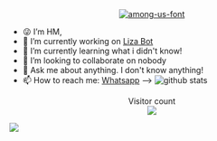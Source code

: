 <div align="center">
<a href="https://fontmeme.com/among-us-font/"><img src="https://i.imgur.com/joCkeQ0.jpeg" alt="among-us-font" border="0"></a>

<p>  
<p>  
<p>  
<p>  
<p>  
<p>  
<p>  
  

   


    
<div align="left">

    
- 😜 I’m HM,
- 🔭 I’m currently working on [Liza Bot](https://github.com/HMSer/Liza)
- 🌱 I’m currently learning what i didn't know!
- 👯 I’m looking to collaborate on nobody
- 💬 Ask me about anything. I don't know anything!
- 📫 How to reach me: [Whatsapp](https://wa.me/447441452481)
-->
![github stats](https://github-readme-stats.vercel.app/api?username=HMser&show_icons=true&theme=radical)
<p align="center"> 
  Visitor count<br>
  <img src="https://profile-counter.glitch.me/HMser/count.svg" />
</p>

<img src="https://spotify-github-profile.vercel.app/api/view.svg?uid=31ifti3sznfbpc4qxmtxitmsfm64&cover_image=true&theme=default&show_offline=true&background_color=121212&bar_color=53b14f&bar_color_cover=true">
